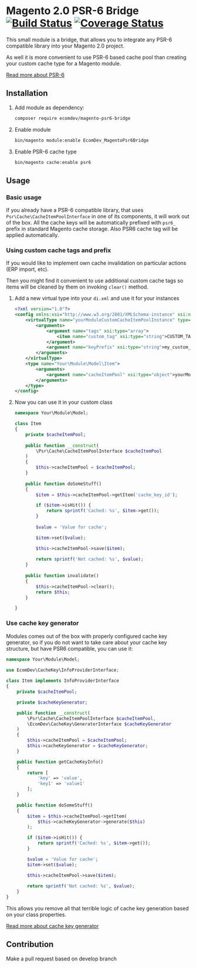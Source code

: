 # Magento 2.0 PSR-6 Bridge [![Build Status](https://travis-ci.org/EcomDev/magento-psr6-bridge.svg)](https://travis-ci.org/EcomDev/magento-psr6-bridge)  [![Coverage Status](https://coveralls.io/repos/github/EcomDev/magento-psr6-bridge/badge.svg?branch=develop)](https://coveralls.io/github/EcomDev/magento-psr6-bridge?branch=develop)

This small module is a bridge, that allows you to integrate any PSR-6 compatible library into your Magento 2.0 project.

As well it is more convenient to use PSR-6 based cache pool than creating your custom cache type for a Magento module.

[Read more about PSR-6](http://www.php-fig.org/psr/psr-6/)

## Installation

1. Add module as dependency:
    
    ```bash
    composer require ecomdev/magento-psr6-bridge
    ```

2. Enable module

    ```bash
    bin/magento module:enable EcomDev_MagentoPsr6Bridge
    ```


3. Enable PSR-6 cache type

    ```bash
    bin/magento cache:enable psr6
    ```
    
## Usage

### Basic usage

If you already have a PSR-6 compatible library, that uses `Psr\Cache\CacheItemPoolInterface` in one of its components, it will work out of the box.
All the cache keys will be automatically prefixed with `psr6_` prefix in standard Magento cache storage. Also PSR6 cache tag will be applied automatically.   
 
### Using custom cache tags and prefix

If you would like to implement own cache invalidation on particular actions (ERP import, etc). 

Then you might find it convenient to use additional custom cache tags so items will be cleaned by them on invoking `clear()` method.

1. Add a new virtual type into your `di.xml` and use it for your instances

    ```xml
    <?xml version="1.0"?>
    <config xmlns:xsi="http://www.w3.org/2001/XMLSchema-instance" xsi:noNamespaceSchemaLocation="urn:magento:framework:ObjectManager/etc/config.xsd">
        <virtualType name="yourModuleCustomCacheItemPoolInstance" type="EcomDev\MagentoPsr6Bridge\Model\CacheItemPool">
            <arguments>
                <argument name="tags" xsi:type="array">
                    <item name="custom_tag" xsi:type="string">CUSTOM_TAG</item>
                </argument>
                <argument name="keyPrefix" xsi:type="string">my_custom_prefix</argument>
            </arguments>
        </virtualType>
        <type name="Your\Module\Model\Item">
            <arguments>
                <argument name="cacheItemPool" xsi:type="object">yourModuleCustomCacheItemPoolInstance</argument>
            </arguments>
        </type>
    </config>
    ```

2. Now you can use it in your custom class

    ```php
    namespace Your\Module\Model;
    
    class Item
    {
        private $cacheItemPool;
        
        public function __construct(
            \Psr\Cache\CacheItemPoolInterface $cacheItemPool
        )
        {
            $this->cacheItemPool = $cacheItemPool;
        }
        
        public function doSomeStuff()
        {
            $item = $this->cacheItemPool->getItem('cache_key_id');
    
            if ($item->isHit()) {
                return sprintf('Cached: %s', $item->get());
            }
            
            $value = 'Value for cache';
    
            $item->set($value);
    
            $this->cacheItemPool->save($item);
            
            return sprintf('Not cached: %s', $value);
        }
        
        public function invalidate()
        {
            $this->cacheItemPool->clear();
            return $this;
        }
    
    }
    ```

### Use cache key generator

Modules comes out of the box with properly configured cache key generator, so if you do not want to take care about your cache key structure, but have PSR6 compatible, you can use it:

```php
namespace Your\Module\Model;
    
use EcomDev\CacheKey\InfoProviderInterface;

class Item implements InfoProviderInterface
{
    private $cacheItemPool;

    private $cacheKeyGenerator;

    public function __construct(
        \Psr\Cache\CacheItemPoolInterface $cacheItemPool,
        \EcomDev\CacheKey\GeneratorInterface $cacheKeyGenerator
    )
    {
        $this->cacheItemPool = $cacheItemPool;
        $this->cacheKeyGenerator = $cacheKeyGenerator;
    }

    public function getCacheKeyInfo()
    {
        return [
            'key' => 'value',
            'key1' => 'value1'
        ];
    }

    public function doSomeStuff()
    {
        $item = $this->cacheItemPool->getItem(
            $this->cacheKeyGenerator->generate($this)
        );

        if ($item->isHit()) {
            return sprintf('Cached: %s', $item->get());
        }

        $value = 'Value for cache';
        $item->set($value);

        $this->cacheItemPool->save($item);
        
        return sprintf('Not cached: %s', $value);
    }
}
```

This allows you remove all that terrible logic of cache key generation based on your class properties.

[Read more about cache key generator](https://github.com/ecomdev/cache-key)

## Contribution
Make a pull request based on develop branch
